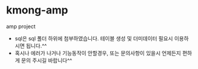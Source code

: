 # kmong-amp
amp project

- sql은 sql 폴더 하위에 첨부하였습니다. 테이블 생성 및 더미데이터 필요시 이용하시면 됩니다.^^
- 혹시나 에러가 나거나 기능동작이 안할경우, 또는 문의사항이 있을시 언제든지 편하게 문의 주시길 바랍니다^^
